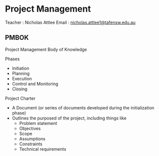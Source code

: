 # Project Management

Teacher : Nicholas Attlee
Email   : nicholas.attlee1@tafensw.edu.au

## PMBOK

Project Management Body of Knowledge

Phases

- Initiation
- Planning
- Execution
- Control and Monitoring
- Closing


Project Charter

- A Document (or series of documents developed during the initialization phase)
- Outlines the purposed of the project, including things like
  - Problem statement
  - Objectives
  - Scope
  - Assumptions
  - Constraints
  - Technical requirements

